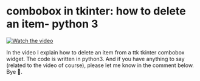 # combobox in tkinter:  how to delete an item- python 3

[![Watch the video](https://img.youtube.com/vi/wIUnlNVNhk8/hqdefault.jpg)](https://youtu.be/wIUnlNVNhk8)

In the video I explain how to delete an item from a ttk tkinter combobox widget. The code is written in python3. And if you have anything to say (related to the video of course), please let me know in the comment below. Bye 🙂.

